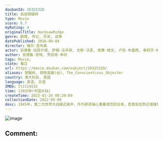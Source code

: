 ```yaml
---
doubanId: 26325320
title: 血战钢锯岭
type: Movie
score: 8.7
myRating: 4
originalTitle: HacksawRidge
genre: 剧情, 传记, 历史, 战争
datePublished: 2016-09-04
director: 梅尔·吉布森
actor: 安德鲁·加菲尔德, 萨姆·沃辛顿, 文斯·沃恩, 雨果·维文, 卢克·布雷西, 泰莉莎·帕尔墨, 瑞切尔·格里菲斯, 内森奈尔·布佐里克, 理查德·劳斯伯格, 马特·纳夫莱, 费拉斯·迪拉尼, 瑞安·柯尔, 卢克·佩格勒, 詹姆斯·麦凯, 罗伯特·摩根, 麦克·西斯比, 拉斐尔·杜布瓦, 托马斯·昂格, 米洛·吉布森, 亚当·鲍斯, 赫尔穆特·巴凯蒂斯, 戈兰·, 哈里·格林伍德, 本·奥图尔
author: 安德鲁·奈特, 罗伯特·申坎
tags: Movie, 
state: 看过
url: https://movie.douban.com/subject/26325320/
aliases: 钢锯岭, 钢铁英雄(台), The_Conscientious_Objector
country: 澳大利亚, 美国
language: 英语, 日语
IMDb: tt2119532
time: 139分钟(中国大陆)
createTime: 2023-01-24 00:29:09
collectionDate: 2022-05-09
desc: 1945年，第二次世界大战接近尾声，作为邪恶轴心重要成员的日本，其嚣张态势已成强弩之末。是年，决定战局走向的冲绳岛战役拉开序幕，成千上万斗志昂扬的美国大兵被派往冲绳，等待他们的则是敌军重兵防守、凶险异...
---
```


![image](p2398141939.jpg)

Comment: 
---


